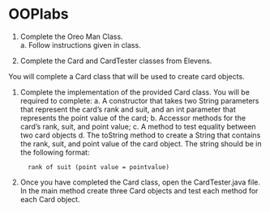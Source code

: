 # OOPlabs

1.  Complete the Oreo Man Class.  
    a.  Follow instructions given in class.
    
2.  Complete the Card and CardTester classes from Elevens.

You will complete a Card class that will be used to create card objects.

  1.	Complete the implementation of the provided Card class.  You will be required to complete:
      a.	A constructor that takes two String parameters that represent the card’s rank and suit, and an int parameter that             represents the point value of the card;
      b.	Accessor methods for the card’s rank, suit, and point value;
      c.	A method to test equality between two card objects
      d.	The toString method to create a String that contains the rank, suit, and point value of the card object.  The string            should be in the following format:

              rank of suit (point value = pointvalue)

  2.	Once you have completed the Card class, open the CardTester.java file.  In the main method create three Card objects and       test each method for each Card object. 
